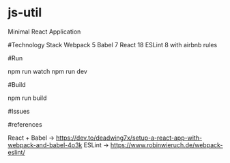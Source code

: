 # js-util
Minimal React Application

#Technology Stack
Webpack 5
Babel 7
React 18
ESLint 8 with airbnb rules

#Run

npm run watch
npm run dev

#Build

npm run build

#Issues


#references

React + Babel -> https://dev.to/deadwing7x/setup-a-react-app-with-webpack-and-babel-4o3k
ESLint -> https://www.robinwieruch.de/webpack-eslint/
